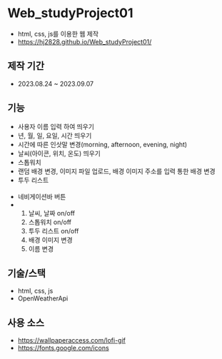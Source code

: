 # Web_studyProject01
- html, css, js를 이용한 웹 제작
- https://hj2828.github.io/Web_studyProject01/

## 제작 기간
- 2023.08.24 ~ 2023.09.07

## 기능
- 사용자 이름 입력 하여 띄우기
- 년, 월, 일, 요일, 시간 띄우기
- 시간에 따른 인삿말 변경(morning, afternoon, evening, night)
- 날씨(아이콘, 위치, 온도) 띄우기
- 스톱워치
- 랜덤 배경 변경, 이미지 파일 업로드, 배경 이미지 주소를 입력 통한 배경 변경
- 투두 리스트  
  <br/>
- 네비게이션바 버튼
- 1) 날씨, 날짜 on/off
  2) 스톱워치 on/off
  3) 투두 리스트 on/off
  4) 배경 이미지 변경
  5) 이름 변경

## 기술/스택
- html, css, js
- OpenWeatherApi

## 사용 소스
- https://wallpaperaccess.com/lofi-gif
- https://fonts.google.com/icons
